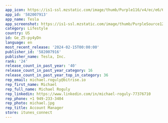 ```yaml
---
app_icon: https://is1-ssl.mzstatic.com/image/thumb/Purple116/v4/ec/e6/6b/ece66b29-0e35-95ff-8e6e-3b855896f844/ProdAppIcon-0-1x_U007emarketing-0-5-0-85-220-0.png/1024x1024bb.png
app_id: '582007913'
app_name: Tesla
app_screenshot: https://is1-ssl.mzstatic.com/image/thumb/PurpleSource126/v4/cc/2c/c6/cc2cc691-5a0b-2b9b-ebf6-31c481761ad3/b7a7b32c-e935-4629-ba17-823af521641b_1-iphone12promax.png/1284x2778bb.png
category: Lifestyle
country: US
id: Ge_Z5-py4yDn
language: en
most_recent_release: '2024-02-15T00:00:00'
publisher_id: '582007916'
publisher_name: Tesla, Inc.
rank: '24'
release_count_in_past_year: '40'
release_count_in_past_year_category: 16
release_count_in_past_year_top_in_category: 36
rep_email: michael.roguly@bitrise.io
rep_first_name: Michael
rep_full_name: Michael Roguly
rep_linkedin: https://www.linkedin.com/in/michael-roguly-77376710
rep_phone: +1 949-233-3404
rep_photo: michael.jpg
rep_title: Account Manager
store: itunes_connect
---
```


